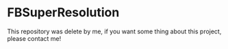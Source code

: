 # FBSuperResolution

This repository was delete by me, if you want some thing about this project, please contact me!
